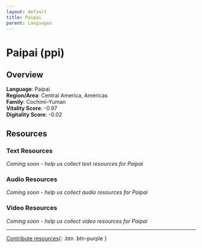 ```yaml
---
layout: default
title: Paipai
parent: Languages
---
```


# Paipai (ppi)

## Overview

**Language**: Paipai  
**Region/Area**: Central America, Americas  
**Family**: Cochimí-Yuman  
**Vitality Score**: -0.97  
**Digitality Score**: -0.02  

## Resources

### Text Resources
*Coming soon - help us collect text resources for Paipai*

### Audio Resources
*Coming soon - help us collect audio resources for Paipai*

### Video Resources
*Coming soon - help us collect video resources for Paipai*

---

[Contribute resources](https://fairtrain.github.io/){: .btn .btn-purple }
